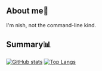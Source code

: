 ## About me👋

I'm nish, not the command-line kind.

## Summary📊

[![GitHub stats](https://github-readme-stats.vercel.app/api?username=nshmdayo&count_private=true&show_icons=true&theme=tokyonight)](https://github.com/nshmdayo/)
[![Top Langs](https://github-readme-stats.vercel.app/api/top-langs/?username=nshmdayo&layout=compact&theme=tokyonight)](https://github.com/nshmdayo/)
